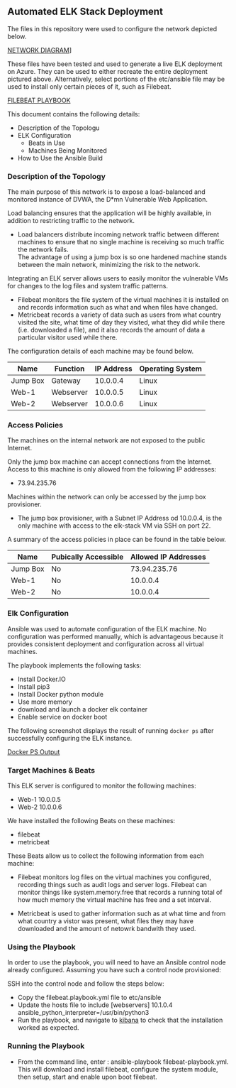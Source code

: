 ## Automated ELK Stack Deployment

The files in this repository were used to configure the network depicted below.

[NETWORK DIAGRAM](https://github.com/coppiper/Azure/blob/cd9482c0907252c97e193dd9da0ed471fb7fde0a/Diagrams/Project%20Cloud%20Diagram.png)]

These files have been tested and used to generate a live ELK deployment on Azure. They can be used to either recreate the entire deployment pictured above.
Alternatively, select portions of the etc/ansible file may be used to install only certain pieces of it, such as Filebeat.

[FILEBEAT PLAYBOOK](https://github.com/coppiper/Azure/blob/cd9482c0907252c97e193dd9da0ed471fb7fde0a/Ansible/filebeat-playbook.ymlAnsible/filebeat-playbook.yml)

This document contains the following details:
- Description of the Topologu 
- ELK Configuration
  - Beats in Use
  - Machines Being Monitored
- How to Use the Ansible Build

### Description of the Topology

The main purpose of this network is to expose a load-balanced and monitored instance of DVWA, the D*mn Vulnerable Web Application.

Load balancing ensures that the application will be highly available, in addition to restricting traffic to the network.

- 	Load balancers distribute incoming network traffic between different machines to ensure that no single machine is receiving so much traffic the network fails.  
	The advantage of using a jump box is so one hardened machine stands between the main network, minimizing the risk to the network.  

Integrating an ELK server allows users to easily monitor the vulnerable VMs for changes to the log files and system traffic patterns.

- 	Filebeat monitors the file system of the virtual machines it is installed on and records information such as what and when files have changed.
- 	Metricbeat records a variety of data such as users from what country visited the site, what time of day they visited, what they did while there
	(i.e. downloaded a file), and it also records the amount of data a particular visitor used while there.

The configuration details of each machine may be found below.

| Name     | Function  | IP Address | Operating System |
|----------|-----------|------------|------------------|
| Jump Box | Gateway   | 10.0.0.4   | Linux            |
| Web-1    | Webserver | 10.0.0.5   | Linux            |
| Web-2    | Webserver | 10.0.0.6   | Linux            |

### Access Policies

The machines on the internal network are not exposed to the public Internet. 

Only the jump box machine can accept connections from the Internet. Access to this machine is only allowed from the following IP addresses:
- 73.94.235.76

Machines within the network can only be accessed by the jump box provisioner.
- The jump box provisioner, with a Subnet IP Address od 10.0.0.4, is the only machine with access to the elk-stack VM via SSH on port 	22.

A summary of the access policies in place can be found in the table below.

| Name     | Pubically Accessible | Allowed IP Addresses |
|----------|----------------------|----------------------|
| Jump Box | No                   | 73.94.235.76         |
| Web-1    | No                   | 10.0.0.4             |
| Web-2    | No                   | 10.0.0.4             |

### Elk Configuration

Ansible was used to automate configuration of the ELK machine. No configuration was performed manually, which is advantageous because it provides consistent deployment and configuration across all virtual machines.  

The playbook implements the following tasks:
- Install Docker.IO
- Install pip3
- Install Docker python module
- Use more memory
- download and launch a docker elk container
- Enable service on docker boot

The following screenshot displays the result of running `docker ps` after successfully configuring the ELK instance.

[Docker PS Output](https://github.com/coppiper/Azure/blob/dcfef234559ff8c61738bf056ebfc56b66db860c/Pictures/docker%20ps%20output.png)  

### Target Machines & Beats
This ELK server is configured to monitor the following machines:
- Web-1 10.0.0.5 
- Web-2 10.0.0.6

We have installed the following Beats on these machines:
- filebeat
- metricbeat

These Beats allow us to collect the following information from each machine:
- Filebeat monitors log files on the virtual machines you configured, recording things such as audit logs and server logs.  Filebeat 
  can monitor things like system.memory.free that records a running total of how much memory the virtual machine has free and a set interval.  

- Metricbeat is used to gather information such as at what time and from what country a vistor was present, what files they may have  	downloaded and the amount of netowrk bandwith they used.   

### Using the Playbook
In order to use the playbook, you will need to have an Ansible control node already configured. Assuming you have such a control node provisioned: 

SSH into the control node and follow the steps below:
- Copy the filebeat.playbook.yml file to etc/ansible
- Update the hosts file to include [webservers] 10.1.0.4 ansible_python_interpreter=/usr/bin/python3
- Run the playbook, and navigate to [kibana](http://40.86.91.15:5601/app/kibana) to check that the installation worked as expected.

### Running the Playbook
- From the command line, enter : ansible-playbook filebeat-playbook.yml.  This will download and install filebeat, configure the system module,
  then setup, start and enable upon boot filebeat.  
